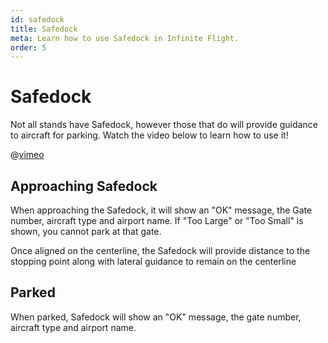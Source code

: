 ```yaml
---
id: safedock
title: Safedock
meta: Learn how to use Safedock in Infinite Flight.
order: 5
---
```



# Safedock           



Not all stands have Safedock, however those that do will provide guidance to aircraft for parking. Watch the video below to learn how to use it!



@[vimeo](670905489)



## Approaching Safedock

When approaching the Safedock, it will show an "OK" message, the Gate number, aircraft type and airport name. If "Too Large" or  "Too Small" is shown, you cannot park at that gate.



Once aligned on the centerline, the Safedock will provide distance to the stopping point along with lateral guidance to remain on the centerline



## Parked

When parked, Safedock will show an "OK" message, the gate number, aircraft type and airport name.

